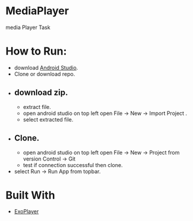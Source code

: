 # MediaPlayer
media Player Task


# How to Run:
* download [Android Studio](https://developer.android.com/studio#downloads).
* Clone or download repo.
* ## download zip.
  * extract file.
  * open android studio on top left open File -> New -> Import Project .
  * select extracted file.
* ## Clone.
  * open android studio on top left open File -> New -> Project from version Control -> Git
  * test if connection successful then clone.
* select Run -> Run App from topbar.


# Built With 
* [ExoPlayer](https://developer.android.com/guide/topics/media/exoplayer) 
